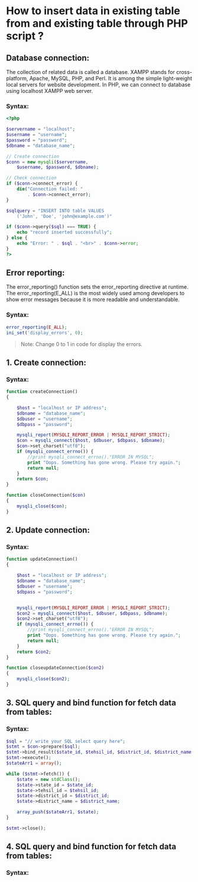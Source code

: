 # How to insert data in existing table from and existing table through PHP script ?
## Database connection:
The collection of related data is called a database. XAMPP stands for cross-platform, Apache, MySQL, PHP, and Perl. It is among the simple light-weight local servers for website development. In PHP, we can connect to database using localhost XAMPP web server.

### Syntax:
```php
<?php

$servername = "localhost";
$username = "username";
$password = "password";
$dbname = "database_name";

// Create connection
$conn = new mysqli($servername,
	$username, $password, $dbname);

// Check connection
if ($conn->connect_error) {
	die("Connection failed: "
		. $conn->connect_error);
}

$sqlquery = "INSERT INTO table VALUES
	('John', 'Doe', 'john@example.com')"

if ($conn->query($sql) === TRUE) {
	echo "record inserted successfully";
} else {
	echo "Error: " . $sql . "<br>" . $conn->error;
}
?>
```
## Error reporting:
The error_reporting() function sets the error_reporting directive at runtime. The error_reporting(E_ALL) is the most widely used among developers to show error messages because it is more readable and understandable.

### Syntax:
```php
error_reporting(E_ALL);
ini_set('display_errors', 0);
```
> Note: Change 0 to 1 in code for display the errors.

## 1. Create connection:
### Syntax:
```php
function createConnection()
{

	$host = "localhost or IP address";
	$dbname = "database_name";
	$dbuser = "username";
	$dbpass = "password";

	mysqli_report(MYSQLI_REPORT_ERROR | MYSQLI_REPORT_STRICT);
	$con = mysqli_connect($host, $dbuser, $dbpass, $dbname);
	$con->set_charset("utf8");
	if (mysqli_connect_errno()) {
		//print mysqli_connect_errno()."ERROR IN MYSQL";
		print "Oops. Something has gone wrong. Please try again.";
		return null;
	}
	return $con;
}

function closeConnection($con)
{
	mysqli_close($con);
}
```

## 2. Update connection:
### Syntax:
```php
function updateConnection()
{

	$host = "localhost or IP address";
	$dbname = "database_name";
	$dbuser = "username";
	$dbpass = "password";


	mysqli_report(MYSQLI_REPORT_ERROR | MYSQLI_REPORT_STRICT);
	$con2 = mysqli_connect($host, $dbuser, $dbpass, $dbname);
	$con2->set_charset("utf8");
	if (mysqli_connect_errno()) {
		//print mysqli_connect_errno()."ERROR IN MYSQL";
		print "Oops. Something has gone wrong. Please try again.";
		return null;
	}
	return $con2;
}

function closeupdateConnection($con2)
{
	mysqli_close($con2);
}
```

## 3. SQL query and bind function for fetch data from tables:
### Syntax:
```php
$sql = "// write your SQL select query here";
$stmt = $con->prepare($sql);
$stmt->bind_result($state_id, $tehsil_id, $district_id, $district_name  //veriables);
$stmt->execute();
$stateArr1 = array();

while ($stmt->fetch()) {
	$state = new stdClass();
	$state->state_id = $state_id;
	$state->tehsil_id = $tehsil_id;
	$state->district_id = $district_id;
	$state->district_name = $district_name;

	array_push($stateArr1, $state);
}

$stmt->close();
```

## 4. SQL query and bind function for fetch data from tables:
### Syntax:
